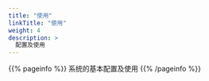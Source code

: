 ```yaml
---
title: "使用"
linkTitle: "使用"
weight: 4
description: >
  配置及使用
---
```


{{% pageinfo %}}
系统的基本配置及使用
{{% /pageinfo %}}
